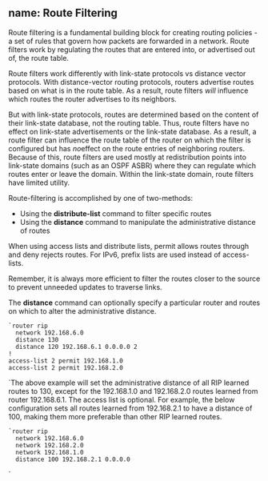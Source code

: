 name: Route Filtering
---
Route filtering is a fundamental building block for creating routing policies - a set of rules that govern how packets are forwarded in a network. Route filters work by regulating the routes that are entered into, or advertised out of, the route table.

Route filters work differently with link-state protocols vs distance vector protocols. With distance-vector routing protocols, routers advertise routes based on what is in the route table. As a result, route filters *will* influence which routes the router advertises to its neighbors.

But with link-state protocols, routes are determined based on the content of their link-state database, not the routing table. Thus, route filters have no effect on link-state advertisements or the link-state database. As a result, a route filter can influence the route table of the router on which the filter is configured but has *no*effect on the route entries of neighboring routers. Because of this, route filters are used mostly at redistribution points into link-state domains (such as an OSPF ASBR) where they can regulate which routes enter or leave the domain. Within the link-state domain, route filters have limited utility.

Route-filtering is accomplished by one of two-methods:
- Using the **distribute-list** command to filter specific routes
- Using the **distance** command to manipulate the administrative distance of routes

When using access lists and distribute lists, permit allows routes through and deny rejects routes. For IPv6, prefix lists are used instead of access-lists.

Remember, it is always more efficient to filter the routes closer to the source to prevent unneeded updates to traverse links.

The **distance** command can optionally specify a particular router and routes on which to alter the administrative distance.
```
`router rip
  network 192.168.6.0
  distance 130
  distance 120 192.168.6.1 0.0.0.0 2
!
access-list 2 permit 192.168.1.0
access-list 2 permit 192.168.2.0
```
`The above example will set the administrative distance of all RIP learned routes to 130, except for the 192.168.1.0 and 192.168.2.0 routes learned from router 192.168.6.1. The access list is optional. For example, the below configuration sets all routes learned from 192.168.2.1 to have a distance of 100, making them more preferable than other RIP learned routes.
```
`router rip
  network 192.168.6.0
  network 192.168.2.0
  network 192.168.1.0
  distance 100 192.168.2.1 0.0.0.0
```
`